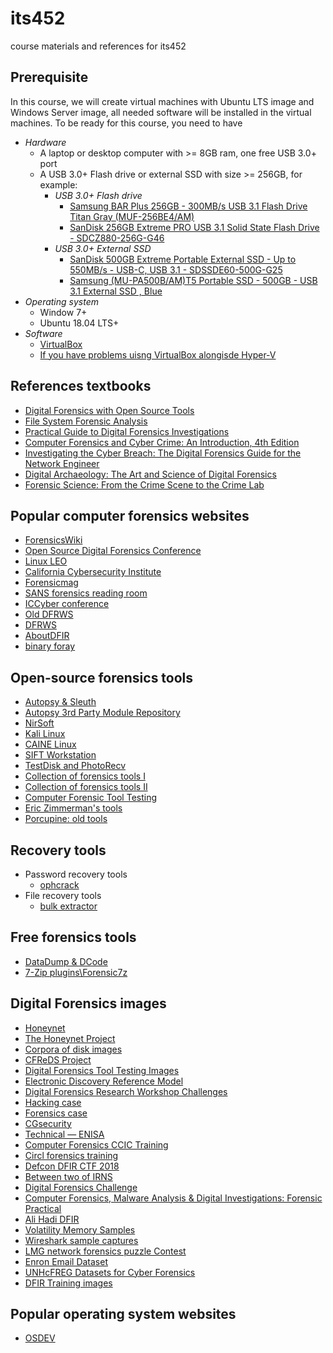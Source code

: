 # its452
course materials and references for its452

## Prerequisite
In this course, we will create virtual machines with  Ubuntu LTS image and Windows Server image, all needed software will be installed  in the virtual machines. To be ready for this course, you need to have
* _Hardware_
  * A laptop or desktop computer with >= 8GB ram, one free USB 3.0+ port
  * A USB 3.0+ Flash drive or external SSD with size >= 256GB, for example:
    * _USB 3.0+ Flash drive_
      * [Samsung BAR Plus 256GB - 300MB/s USB 3.1 Flash Drive Titan Gray (MUF-256BE4/AM)](https://www.amazon.com/Samsung-BAR-Plus-32GB-MUF-32BE4/dp/B07BPKL2D2?ref\_=fsclp\_pl\_dp\_2&th=1)
      * [SanDisk 256GB Extreme PRO USB 3.1 Solid State Flash Drive - SDCZ880-256G-G46](https://www.amazon.com/dp/B01N7QDO7M/ref=emc\_b\_5\_t)
    * _USB 3.0+  External SSD_
      * [SanDisk 500GB Extreme Portable External SSD - Up to 550MB/s - USB-C, USB 3.1 - SDSSDE60-500G-G25](https://www.amazon.com/SanDisk-500GB-Extreme-Portable-External/dp/B078SWJ3CF/ref=sr\_1\_1?dchild=1&keywords=SanDisk\+500GB\+Extreme\+Portable\+External\+SSD\+-\+Up\+to\+550MB%2Fs\+-\+USB-C%2C\+USB\+3\.1\+-\+SDSSDE60-500G-G25&qid=1588950864&s=electronics&sr=1-1)
      * [Samsung (MU-PA500B/AM)T5 Portable SSD - 500GB - USB 3.1 External SSD , Blue ](https://www.amazon.com/Samsung-T5-Portable-SSD-MU-PA500B/dp/B073GZBT36?ref\_=fsclp\_pl\_dp\_3&th=1)
* _Operating system_
  * Window 7+ 
  * Ubuntu 18.04 LTS+
* _Software_
  * [VirtualBox](https://www.virtualbox.org/)
  * [If you have problems uisng VirtualBox alongisde Hyper-V](./hyper.md)

## References textbooks
* [Digital Forensics with Open Source Tools](https://www.oreilly.com/library/view/digital-forensics-with/9781597495868/)
* [File System Forensic Analysis](https://www.pearson.com/us/higher-education/program/Carrier-File-System-Forensic-Analysis/PGM270599.html)
* [Practical Guide to Digital Forensics Investigations](https://www.pearson.com/us/higher-education/program/Hayes-Practical-Guide-to-Digital-Forensics-Investigations-A-2nd-Edition/PGM1987452.html)
* [Computer Forensics and Cyber Crime: An Introduction, 4th Edition](https://www.pearson.com/us/higher-education/program/Britz-Computer-Forensics-and-Cyber-Crime-An-Introduction-4th-Edition/PGM1903947.html)
* [Investigating the Cyber Breach: The Digital Forensics Guide for the Network Engineer](https://www.pearson.com/us/higher-education/program/Muniz-Investigating-the-Cyber-Breach-The-Digital-Forensics-Guide-for-the-Network-Engineer/PGM1776465.html)
* [Digital Archaeology: The Art and Science of Digital Forensics](https://www.pearson.com/us/higher-education/program/Graves-Digital-Archaeology-The-Art-and-Science-of-Digital-Forensics/PGM127243.html)
* [Forensic Science: From the Crime Scene to the Crime Lab](https://www.pearson.com/us/higher-education/program/Saferstein-Forensic-Science-From-the-Crime-Scene-to-the-Crime-Lab-RENTAL-EDITION-4th-Edition/PGM1801322.html)

## Popular computer forensics websites
* [ForensicsWiki](http://www.forensicswiki.org/wiki/Main_Page)
* [Open Source Digital Forensics Conference](https://www.osdfcon.org/)
* [Linux LEO](https://linuxleo.com/)
* [California Cybersecurity Institute](https://cci.calpoly.edu/)
* [Forensicmag](https://www.forensicmag.com/topics/digital-forensics)
* [SANS forensics reading room](https://www.sans.org/reading-room/whitepapers/forensics/)
* [ICCyber conference](http://www.iccyber.org/en/)
* [Old DFRWS](http://old.dfrws.org/index.shtml)
* [DFRWS](http://dfrws.org/)
* [AboutDFIR](https://aboutdfir.com/)
* [binary foray](https://binaryforay.blogspot.com/)


## Open-source forensics tools
* [Autopsy & Sleuth](http://sleuthkit.org/)
* [Autopsy 3rd Party Module Repository](https://github.com/sleuthkit/autopsy_addon_modules)
* [NirSoft](http://www.nirsoft.net/)
* [Kali Linux](https://www.kali.org)
* [CAINE Linux](https://www.caine-live.net)
* [SIFT Workstation](https://digital-forensics.sans.org)
* [TestDisk and PhotoRecv](https://www.cgsecurity.org/)
* [Collection of forensics tools I](http://www.e-evidence.info/)
* [Collection of forensics tools II](http://www.forensics.nl/)
* [Computer Forensic Tool Testing](http://www.cftt.nist.org/disk_imaging.htm)
* [Eric Zimmerman's tools](https://ericzimmerman.github.io)
* [Porcupine: old tools](http://www.porcupine.org/)

## Recovery tools
* Password recovery tools
  * [ophcrack](https://ophcrack.sourceforge.io/) 
* File recovery tools
  * [bulk extractor](http://downloads.digitalcorpora.org/downloads/bulk_extractor/)

## Free forensics tools
* [DataDump & DCode](https://www.digital-detective.net/digital-forensic-software/free-tools/)
* [7-Zip plugins\Forensic7z](http://www.tc4shell.com/en/7zip/forensic7z/)

## Digital Forensics images
* [Honeynet](https://www.honeynet.org/)
* [The Honeynet Project](http://old.honeynet.org/)
* [Corpora of disk images](https://digitalcorpora.org/)
* [CFReDS Project](https://www.cfreds.nist.gov/)
* [Digital Forensics Tool Testing Images]( http://dftt.sourceforge.net)
* [Electronic Discovery Reference Model](https://www.edrm.net/)
* [Digital Forensics Research Workshop Challenges](http://www.dfrws.org)
* [Hacking case](https://www.cfreds.nist.gov/Hacking_Case.html)
* [Forensics case](http://www.forensickb.com)
* [CGsecurity](https://www.cgsecurity.org)
* [Technical — ENISA](https://www.enisa.europa.eu/topics/trainings-for-cybersecurity-specialists/online-training-material/technical-operational)
* [Computer Forensics CCIC Training](https://cci.calpoly.edu/2019-digital-forensics-downloads)
* [Circl forensics training](https://www.circl.lu/services/forensic-training-materials/)
* [Defcon DFIR CTF 2018](https://www.hecfblog.com/2018/08/daily-blog-451-defcon-dfir-ctf-2018.html)
* [Between two of IRNS](https://betweentwodfirns.blogspot.com/2016/11/forensic-ctf-baud-james-baud.html)
* [Digital Forensics Challenge](http://dfchallenge.org/)
* [Computer Forensics, Malware Analysis & Digital Investigations: Forensic Practical](http://www.forensickb.com/2008/01/forensic-practical.html)
* [Ali Hadi DFIR](https://www.ashemery.com/dfir.html)
* [Volatility Memory Samples](https://github.com/volatilityfoundation/volatility/wiki/Memory-Samples)
* [Wireshark sample captures](https://wiki.wireshark.org/SampleCaptures)
* [LMG network forensics puzzle Contest ](http://forensicscontest.com/puzzles)
* [Enron Email Dataset](https://www.cs.cmu.edu/~enron/)
* [UNHcFREG Datasets for Cyber Forensics ](https://datasets.fbreitinger.de/datasets/)
* [DFIR Training images](https://www.dfir.training/resources/downloads/ctf-forensic-test-images/more-images)

## Popular operating system websites
* [OSDEV](https://wiki.osdev.org)


